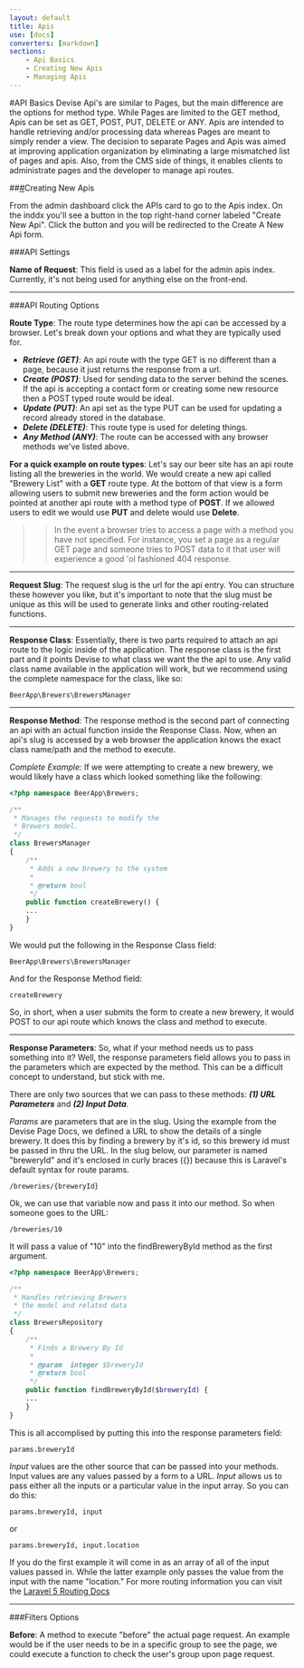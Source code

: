 ```yaml
---
layout: default
title: Apis
use: [docs]
converters: [markdown]
sections:
    - Api Basics
    - Creating New Apis
    - Managing Apis
---
```


#API Basics
Devise Api's are similar to Pages, but the main difference are the options for method type. While Pages are limited to the GET method, Apis can be set as GET, POST, PUT, DELETE or ANY. Apis are intended to handle retrieving and/or processing data whereas Pages are meant to simply render a view. The decision to separate Pages and Apis was aimed at improving application organization by eliminating a large mismatched list of pages and apis. Also, from the CMS side of things, it enables clients to administrate pages and the developer to manage api routes.

##<a name="creating-new-apis" class="ia"></a>[#](#creating-new-apis)Creating New Apis

From the admin dashboard click the APIs card to go to the Apis index. On the inddx you'll see a button in the top right-hand corner labeled "Create New Api". Click the button and you will be redirected to the Create A New Api form.

###API Settings

 **Name of Request**: This field is used as a label for the admin apis index. Currently, it's not being used for anything else on the front-end.

---

###API Routing Options

**Route Type**: The route type determines how the api can be accessed by a browser. Let's break down your options and what they are typically used for.

  - **_Retrieve (GET)_**: An api route with the type GET is no different than a page, because it just returns the response from a url.
  - **_Create (POST)_**: Used for sending data to the server behind the scenes. If the api is accepting a contact form or creating some new resource then a POST typed route would be ideal.
  - **_Update (PUT)_**: An api set as the type PUT can be used for updating a record already stored in the database.
  - **_Delete (DELETE)_**: This route type is used for deleting things.
  - **_Any Method (ANY)_**: The route can be accessed with any browser methods we've listed above.

**For a quick example on route types**: Let's say our beer site has an api route listing all the breweries in the world. We would create a new api called "Brewery List" with a **GET** route type. At the bottom of that view is a form allowing users to submit new breweries and the form action would be pointed at another api route with a method type of **POST**. If we allowed users to edit we would use **PUT** and delete would use **Delete**.

>> In the event a browser tries to access a page with a method you have not specified. For instance, you set a page as a regular GET page and someone tries to POST data to it that user will experience a good 'ol fashioned 404 response.

---

**Request Slug**: The request slug is the url for the api entry. You can structure these however you like, but it's important to note that the slug must be unique as this will be used to generate links and other routing-related functions.

---

**Response Class**: Essentially, there is two parts required to attach an api route to the logic inside of the application. The response class is the first part and it points Devise to what class we want the the api to use. Any valid class name available in the application will work, but we recommend using the complete namespace for the class, like so:

```
BeerApp\Brewers\BrewersManager
```

---

**Response Method**: The response method is the second part of connecting an api with an actual function inside the Response Class. Now, when an api's slug is accessed by a web browser the application knows the exact class name/path and the method to execute.


*Complete Example:* If we were attempting to create a new brewery, we would likely have a class which looked something like the following:

```php
<?php namespace BeerApp\Brewers;

/**
 * Manages the requests to modify the
 * Brewers model.
 */
class BrewersManager
{
    /**
     * Adds a new brewery to the system
     *
     * @return bool
     */
    public function createBrewery() {
	...
    }
}
```

We would put the following in the Response Class field:

```
BeerApp\Brewers\BrewersManager
```

And for the Response Method field:

```
createBrewery
```

So, in short, when a user submits the form to create a new brewery, it would POST to our api route which knows the class and method to execute.

---

**Response Parameters**: So, what if your method needs us to pass something into it? Well, the response parameters field allows you to pass in the parameters which are expected by the method. This can be a difficult concept to understand, but stick with me.

There are only two sources that we can pass to these methods: **_(1) URL Parameters_** and **_(2) Input Data_**.

*Params* are parameters that are in the slug. Using the example from the Devise Page Docs, we defined a URL to show the details of a single brewery. It does this by finding a brewery by it's id, so this brewery id must be passed in thru the URL. In the slug below, our parameter is named "breweryId" and it's enclosed in curly braces ({}) because this is Laravel's default syntax for route params.

```
/breweries/{breweryId}
```

Ok, we can use that variable now and pass it into our method. So when someone goes to the URL:

```
/breweries/10
```

It will pass a value of "10" into the findBreweryById method as the first argument.

```php
<?php namespace BeerApp\Brewers;

/**
 * Handles retrieving Brewers
 * the model and related data
 */
class BrewersRepository
{
    /**
     * Finds a Brewery By Id
     *
     * @param  integer $breweryId
     * @return bool
     */
    public function findBreweryById($breweryId) {
    ...
    }
}
```

This is all accomplised by putting this into the response parameters field:

```
params.breweryId
```

*Input* values are the other source that can be passed into your methods. Input values are any values passed by a form to a URL. *Input* allows us to pass either all the inputs or a particular value in the input array. So you can do this:

```
params.breweryId, input
```

or

```
params.breweryId, input.location
```

If you do the first example it will come in as an array of all of the input values passed in. While the latter example only passes the value from the input with the name "location." For more routing information you can visit the [Laravel 5 Routing Docs](http://laravel.com/docs/5.0/routing)

---

###Filters Options

**Before**: A method to execute "before" the actual page request. An example would be if the user needs to be in a specific group to see the page, we could execute a function to check the user's group upon page request.